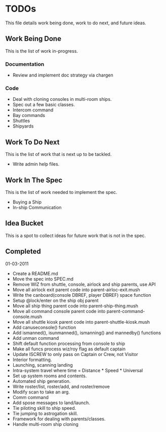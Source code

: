 # TODOs

This file details work being done, work to do next, and future ideas.

## Work Being Done

This is the list of work in-progress.

### Documentation

* Review and implement doc strategy via chargen

### Code
* Deal with cloning consoles in multi-room ships.
* Spec out a few basic classes.
* Intercom command
* Bay commands
* Shuttles
* Shipyards

## Work To Do Next

This is the list of work that is next up to be tackled.

* Write admin help files.

## Work In The Spec

This is the list of work needed to implement the spec.

* Buying a Ship
* In-ship Communication

## Idea Bucket

This is a spot to collect ideas for future work that is not in the spec.

## Completed

01-03-2011

* Create a README.md
* Move the spec into SPEC.md
* Remove WIZ from shuttle, console, airlock and ship parents, use API
* Move all airlock exit parent code into parent-airloc-exit.mush
* Write the canboard(console DBREF, player DBREF) space function
* Setup @lock/enter on the ship obj parent
* Move all ship thing parent code into parent-ship-thing.mush
* Move all command console parent code into parent-command-console.mush
* Move all shuttle kiosk parent code into parent-shuttle-kiosk.mush
* Add canuseconsole() function
* Add ismanned(), isunmanned(), ismanning() and mannedby() functions
* Add unman command
* Shift default function processing from console to ship
* Make all funcs process wiz/roy flag as default captain
* Update ISCREW to only pass on Captain or Crew, not Visitor
* Interior formatting.
* Launching, scanning landing
* Intra-system travel where time = Distance * Speed * Universal
* Set up system rooms and contents.
* Automated ship generation.
* Write roster/list, roster/add, and roster/remove
* Modify scan to take an arg.
* Comm command
* Add spose messages to land/launch.
* Tie piloting skill to ship speed.
* Tie jumping to astrogation skill. 
* Framework for dealing with parents/classes.
* Handle multi-room ship cloning
